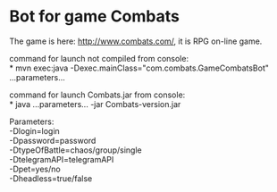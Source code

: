 # Bot for game Combats

The game is here: http://www.combats.com/, it is RPG on-line game.

command for launch not compiled from console: <br/>
     * mvn exec:java -Dexec.mainClass="com.combats.GameCombatsBot" ...parameters...
     
command for launch Combats.jar from console: <br/>
     * java ...parameters... -jar Combats-version.jar
     
Parameters:  
 -Dlogin=login  
 -Dpassword=password  
 -DtypeOfBattle=chaos/group/single  
 -DtelegramAPI=telegramAPI  
 -Dpet=yes/no  
 -Dheadless=true/false